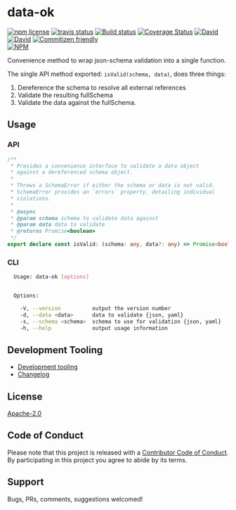 # data-ok

<!-- badge -->
[![npm license](https://img.shields.io/npm/l/data-ok.svg)](https://www.npmjs.com/package/data-ok)
[![travis status](https://img.shields.io/travis/tufan-io/data-ok.svg)](https://travis-ci.org/tufan-io/data-ok)
[![Build status](https://ci.appveyor.com/api/projects/status/90am2usst4qeutgi?svg=true)](https://ci.appveyor.com/project/tufan-io/data-ok)
[![Coverage Status](https://coveralls.io/repos/github/tufan-io/data-ok/badge.svg?branch=master)](https://coveralls.io/github/tufan-io/data-ok?branch=master)
[![David](https://david-dm.org/tufan-io/data-ok/status.svg)](https://david-dm.org/tufan-io/data-ok)
[![David](https://david-dm.org/tufan-io/data-ok/dev-status.svg)](https://david-dm.org/tufan-io/data-ok?type=dev)
[![Commitizen friendly](https://img.shields.io/badge/commitizen-friendly-brightgreen.svg)](http://commitizen.github.io/cz-cli/)
<br/>
[![NPM](https://nodei.co/npm/data-ok.png?downloads=true&downloadRank=true&stars=true)](https://nodei.co/npm/data-ok/)
<!-- endbadge -->

Convenience method to wrap json-schema validation into a single function.

The single API method exported: `isValid(schema, data)`, does three things:

1. Dereference the schema to resolve all external references
2. Validate the resulting fullSchema
3. Validate the data against the fullSchema.

## Usage

### API

```typescript
/**
 * Provides a convenience interface to validate a data object
 * against a dereferenced schema object.
 *
 * Throws a SchemaError if either the schema or data is not valid.
 * SchemaError provides an `errors` property, detailing individual
 * violations.
 *
 * @async
 * @param schema schema to validate data against
 * @param data data to validate
 * @returns Promise<boolean>
 */
export declare const isValid: (schema: any, data?: any) => Promise<boolean>;

```

### CLI

```bash
  Usage: data-ok [options]


  Options:

    -V, --version          output the version number
    -d, --data <data>      data to validate {json, yaml}
    -s, --schema <schema>  schema to use for validation {json, yaml}
    -h, --help             output usage information
```

## Development Tooling

- [Development tooling](./docs/DevTools.md)
- [Changelog](./CHANGELOG.md)

## License

[Apache-2.0](./LICENSE)

## Code of Conduct

Please note that this project is released with a [Contributor Code of Conduct](code-of-conduct.md). By participating in this project you agree to abide by its terms.

## Support

Bugs, PRs, comments, suggestions welcomed!
